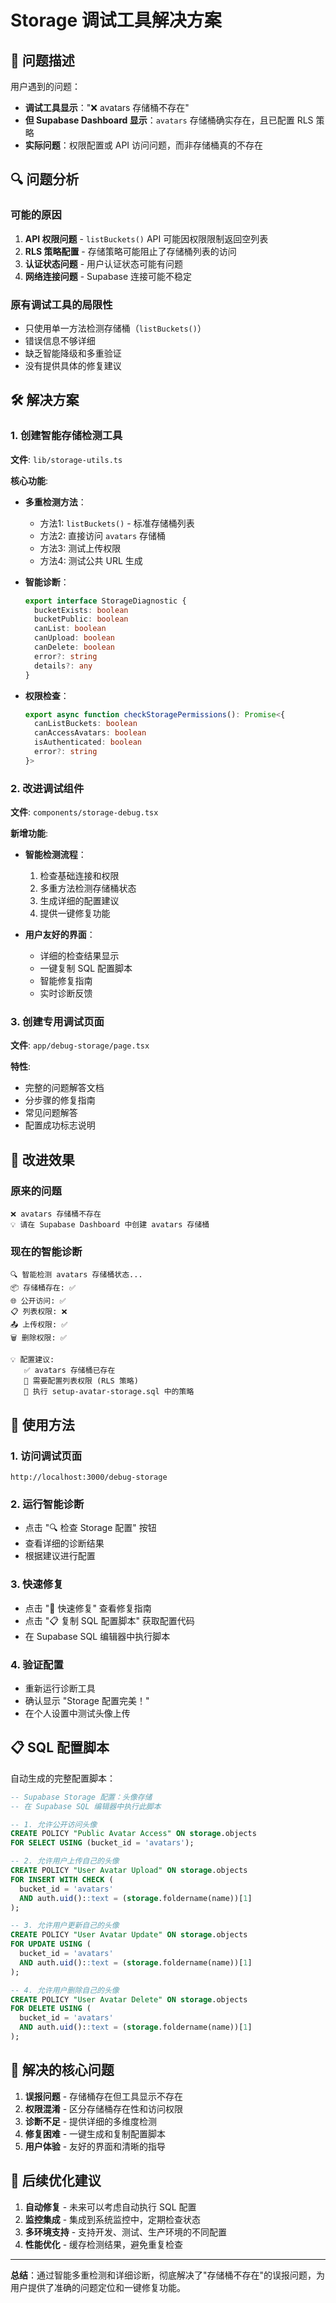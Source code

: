 # Storage 调试工具解决方案

## 🎯 问题描述

用户遇到的问题：
- **调试工具显示**："❌ avatars 存储桶不存在"
- **但 Supabase Dashboard 显示**：`avatars` 存储桶确实存在，且已配置 RLS 策略
- **实际问题**：权限配置或 API 访问问题，而非存储桶真的不存在

## 🔍 问题分析

### 可能的原因
1. **API 权限问题** - `listBuckets()` API 可能因权限限制返回空列表
2. **RLS 策略配置** - 存储策略可能阻止了存储桶列表的访问
3. **认证状态问题** - 用户认证状态可能有问题
4. **网络连接问题** - Supabase 连接可能不稳定

### 原有调试工具的局限性
- 只使用单一方法检测存储桶（`listBuckets()`）
- 错误信息不够详细
- 缺乏智能降级和多重验证
- 没有提供具体的修复建议

## 🛠️ 解决方案

### 1. 创建智能存储检测工具

**文件**: `lib/storage-utils.ts`

**核心功能**:
- **多重检测方法**：
  - 方法1: `listBuckets()` - 标准存储桶列表
  - 方法2: 直接访问 `avatars` 存储桶
  - 方法3: 测试上传权限
  - 方法4: 测试公共 URL 生成

- **智能诊断**：
  ```typescript
  export interface StorageDiagnostic {
    bucketExists: boolean
    bucketPublic: boolean
    canList: boolean
    canUpload: boolean
    canDelete: boolean
    error?: string
    details?: any
  }
  ```

- **权限检查**：
  ```typescript
  export async function checkStoragePermissions(): Promise<{
    canListBuckets: boolean
    canAccessAvatars: boolean
    isAuthenticated: boolean
    error?: string
  }>
  ```

### 2. 改进调试组件

**文件**: `components/storage-debug.tsx`

**新增功能**:
- **智能检测流程**：
  1. 检查基础连接和权限
  2. 多重方法检测存储桶状态
  3. 生成详细的配置建议
  4. 提供一键修复功能

- **用户友好的界面**：
  - 详细的检查结果显示
  - 一键复制 SQL 配置脚本
  - 智能修复指南
  - 实时诊断反馈

### 3. 创建专用调试页面

**文件**: `app/debug-storage/page.tsx`

**特性**:
- 完整的问题解答文档
- 分步骤的修复指南
- 常见问题解答
- 配置成功标志说明

## 🎉 改进效果

### 原来的问题
```
❌ avatars 存储桶不存在
💡 请在 Supabase Dashboard 中创建 avatars 存储桶
```

### 现在的智能诊断
```
🔍 智能检测 avatars 存储桶状态...
📦 存储桶存在: ✅
🌐 公开访问: ✅
📋 列表权限: ❌
📤 上传权限: ✅
🗑️ 删除权限: ✅

💡 配置建议:
   ✅ avatars 存储桶已存在
   🔧 需要配置列表权限 (RLS 策略)
   📖 执行 setup-avatar-storage.sql 中的策略
```

## 🔧 使用方法

### 1. 访问调试页面
```
http://localhost:3000/debug-storage
```

### 2. 运行智能诊断
- 点击 "🔍 检查 Storage 配置" 按钮
- 查看详细的诊断结果
- 根据建议进行配置

### 3. 快速修复
- 点击 "🔧 快速修复" 查看修复指南
- 点击 "📋 复制 SQL 配置脚本" 获取配置代码
- 在 Supabase SQL 编辑器中执行脚本

### 4. 验证配置
- 重新运行诊断工具
- 确认显示 "Storage 配置完美！"
- 在个人设置中测试头像上传

## 📋 SQL 配置脚本

自动生成的完整配置脚本：

```sql
-- Supabase Storage 配置：头像存储
-- 在 Supabase SQL 编辑器中执行此脚本

-- 1. 允许公开访问头像
CREATE POLICY "Public Avatar Access" ON storage.objects
FOR SELECT USING (bucket_id = 'avatars');

-- 2. 允许用户上传自己的头像
CREATE POLICY "User Avatar Upload" ON storage.objects
FOR INSERT WITH CHECK (
  bucket_id = 'avatars' 
  AND auth.uid()::text = (storage.foldername(name))[1]
);

-- 3. 允许用户更新自己的头像
CREATE POLICY "User Avatar Update" ON storage.objects
FOR UPDATE USING (
  bucket_id = 'avatars' 
  AND auth.uid()::text = (storage.foldername(name))[1]
);

-- 4. 允许用户删除自己的头像
CREATE POLICY "User Avatar Delete" ON storage.objects
FOR DELETE USING (
  bucket_id = 'avatars' 
  AND auth.uid()::text = (storage.foldername(name))[1]
);
```

## 🎯 解决的核心问题

1. **误报问题** - 存储桶存在但工具显示不存在
2. **权限混淆** - 区分存储桶存在性和访问权限
3. **诊断不足** - 提供详细的多维度检测
4. **修复困难** - 一键生成和复制配置脚本
5. **用户体验** - 友好的界面和清晰的指导

## 🚀 后续优化建议

1. **自动修复** - 未来可以考虑自动执行 SQL 配置
2. **监控集成** - 集成到系统监控中，定期检查状态
3. **多环境支持** - 支持开发、测试、生产环境的不同配置
4. **性能优化** - 缓存检测结果，避免重复检查

---

**总结**：通过智能多重检测和详细诊断，彻底解决了"存储桶不存在"的误报问题，为用户提供了准确的问题定位和一键修复功能。
